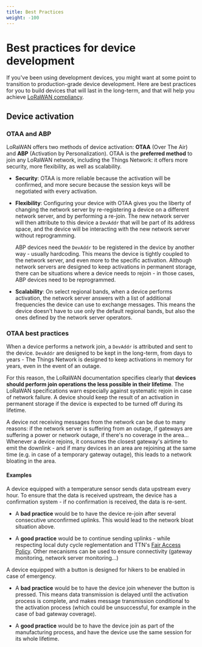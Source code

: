 ```yaml
---
title: Best Practices
weight: -100
---
```


# Best practices for device development

If you've been using development devices, you might want at some point to transition to production-grade device development. Here are best practices for you to build devices that will last in the long-term, and that will help you achieve [LoRaWAN compliancy](https://www.lora-alliance.org/lorawan-for-developers).

## Device activation

### OTAA and ABP

LoRaWAN offers two methods of device activation: **OTAA** (Over The Air) and **ABP** (Activation by Personalization). OTAA is the **preferred method** to join any LoRaWAN network, including the Things Network: it offers more security, more flexibility, as well as scalability.

+ **Security**: OTAA is more reliable because the activation will be confirmed, and more secure because the session keys will be negotiated with every activation.

+ **Flexibility**: Configuring your device with OTAA gives you the liberty of changing the network server by re-registering a device on a different network server, and by performing a re-join. The new network server will then attribute to this device a `DevAddr` that will be part of its address space, and the device will be interacting with the new network server without reprogramming.

    ABP devices need the `DevAddr` to be registered in the device by another way - usually hardcoding. This means the device is tightly coupled to the network server, and even more to the specific activation. Although network servers are designed to keep activations in permanent storage, there can be situations where a device needs to rejoin - in those cases, ABP devices need to be reprogrammed.

+ **Scalability**: On select regional bands, when a device performs activation, the network server answers with a list of additional frequencies the device can use to exchange messages. This means the device doesn't have to use only the default regional bands, but also the ones defined by the network server operators.

### OTAA best practices

When a device performs a network join, a `DevAddr` is attributed and sent to the device. `DevAddr` are designed to be kept in the long-term, from days to years - The Things Network is designed to keep activations in memory for years, even in the event of an outage.

For this reason, the LoRaWAN documentation specifies clearly that **devices should perform join operations the less possible in their lifetime**. The LoRaWAN specifications warn especially against systematic rejoin in case of network failure. A device should keep the result of an activation in permanent storage if the device is expected to be turned off during its lifetime.

A device not receiving messages from the network can be due to many reasons: if the network server is suffering from an outage, if gateways are suffering a power or network outage, if there's no coverage in the area... Whenever a device rejoins, it consumes the closest gateway's airtime to emit the downlink - and if many devices in an area are rejoining at the same time (e.g. in case of a temporary gateway outage), this leads to a network bloating in the area.

#### Examples

A device equipped with a temperature sensor sends data upstream every hour. To ensure that the data is received upstream, the device has a confirmation system - if no confirmation is received, the data is re-sent.

+ A **bad practice** would be to have the device re-join after several consecutive unconfirmed uplinks. This would lead to the network bloat situation above.

+ A **good practice** would be to continue sending uplinks - while respecting local duty cycle reglementation and TTN's [Fair Access Policy](https://www.thethingsnetwork.org/forum/t/limitations-data-rate-packet-size-30-seconds-uplink-and-10-messages-downlink-per-day-fair-access-policy/1300). Other mecanisms can be used to ensure connectivity (gateway monitoring, network server monitoring...)

A device equipped with a button is designed for hikers to be enabled in case of emergency.

+ A **bad practice** would be to have the device join whenever the button is pressed. This means data transmission is delayed until the activation process is complete, and makes message transmission conditional to the activation process (which could be unsuccessful, for example in the case of bad gateway coverage).

+ A **good practice** would be to have the device join as part of the manufacturing process, and have the device use the same session for its whole lifetime.
